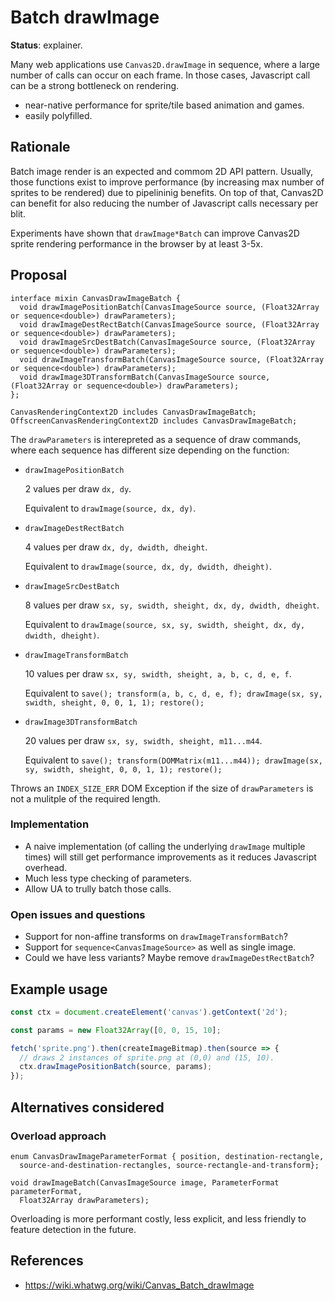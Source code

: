 Batch drawImage
===============
**Status**: explainer.

Many web applications use `Canvas2D.drawImage` in sequence, where a large number of calls can occur on each frame. In those cases, Javascript call can be a strong bottleneck on rendering.

- near-native performance for sprite/tile based animation and games.
- easily polyfilled.


Rationale
---------

Batch image render is an expected and commom 2D API pattern. Usually, those functions exist to improve performance (by increasing max number of sprites to be rendered) due to pipelininig benefits. On top of that, Canvas2D can benefit for also reducing the number of Javascript calls necessary per blit.

Experiments have shown that `drawImage*Batch` can improve Canvas2D sprite rendering performance in the browser by at least 3-5x.


Proposal
--------

```webidl
interface mixin CanvasDrawImageBatch {
  void drawImagePositionBatch(CanvasImageSource source, (Float32Array or sequence<double>) drawParameters);
  void drawImageDestRectBatch(CanvasImageSource source, (Float32Array or sequence<double>) drawParameters);
  void drawImageSrcDestBatch(CanvasImageSource source, (Float32Array or sequence<double>) drawParameters);
  void drawImageTransformBatch(CanvasImageSource source, (Float32Array or sequence<double>) drawParameters);
  void drawImage3DTransformBatch(CanvasImageSource source, (Float32Array or sequence<double>) drawParameters);
};

CanvasRenderingContext2D includes CanvasDrawImageBatch;
OffscreenCanvasRenderingContext2D includes CanvasDrawImageBatch;
```

The `drawParameters` is interepreted as a sequence of draw commands, where each sequence has different size depending on the function:

- `drawImagePositionBatch`

  2 values per draw `dx, dy`.

  Equivalent to `drawImage(source, dx, dy)`.

- `drawImageDestRectBatch`

  4 values per draw `dx, dy, dwidth, dheight`.

  Equivalent to `drawImage(source, dx, dy, dwidth, dheight)`.

- `drawImageSrcDestBatch`

  8 values per draw `sx, sy, swidth, sheight, dx, dy, dwidth, dheight`.

  Equivalent to `drawImage(source, sx, sy, swidth, sheight, dx, dy, dwidth, dheight)`.

- `drawImageTransformBatch`

  10 values per draw `sx, sy, swidth, sheight, a, b, c, d, e, f`.

  Equivalent to `save(); transform(a, b, c, d, e, f); drawImage(sx, sy, swidth, sheight, 0, 0, 1, 1); restore();`

- `drawImage3DTransformBatch`

  20 values per draw `sx, sy, swidth, sheight, m11...m44`.

  Equivalent to `save(); transform(DOMMatrix(m11...m44)); drawImage(sx, sy, swidth, sheight, 0, 0, 1, 1); restore();`


Throws an `INDEX_SIZE_ERR` DOM Exception if the size of `drawParameters` is not a mulitple of the required length.


### Implementation

- A naive implementation (of calling the underlying `drawImage` multiple times) will still get performance improvements as it reduces Javascript overhead.
- Much less type checking of parameters.
- Allow UA to trully batch those calls.


### Open issues and questions

- Support for non-affine transforms on `drawImageTransformBatch`?
- Support for `sequence<CanvasImageSource>` as well as single image.
- Could we have less variants? Maybe remove `drawImageDestRectBatch`?


Example usage
-------------

```js
const ctx = document.createElement('canvas').getContext('2d');

const params = new Float32Array([0, 0, 15, 10];

fetch('sprite.png').then(createImageBitmap).then(source => {
  // draws 2 instances of sprite.png at (0,0) and (15, 10).
  ctx.drawImagePositionBatch(source, params);
});
```


Alternatives considered
-----------------------

### Overload approach

```webidl
enum CanvasDrawImageParameterFormat { position, destination-rectangle,
  source-and-destination-rectangles, source-rectangle-and-transform};

void drawImageBatch(CanvasImageSource image, ParameterFormat parameterFormat,
  Float32Array drawParameters);

```

Overloading is more performant costly, less explicit, and less friendly to feature detection in the future.


References
----------

- https://wiki.whatwg.org/wiki/Canvas_Batch_drawImage
